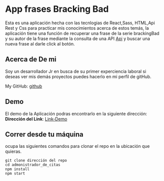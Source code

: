 # App frases Bracking Bad

Esta es una aplicación hecha con las tecnlogias de React,Sass, HTML,Api Rest y Css para practicar mis conocimientos acerca de estos temás, la aplicación tiene una función de recuperar una frase de la serie brackingBad y su autor de la frase mediante la consulta de una API [Api](https://breaking-bad-quotes.herokuapp.com/v1/quotes) y buscar una nueva frase al darle click al botón.

## Acerca de De mi

Soy un desarrollador Jr en busca de su primer experciencia laboral si deseas ver mis demás proyectos puedes hacerlo en mi perfil de gitHub.

My GitHub: [github](https://github.com/UrielBm)

## Demo

El demo de la Aplicación podras encontrarlo en la siguiente dirección:
**Dirección del Link**: [Link-Demo](https://frases-bracking-bad.vercel.app/)

## Correr desde tu máquina

ocupa las siguientes comandos para clonar el repo en la ubicación que quieras.

```
git clone dirección del repo
cd admonistrador_de_citas
npm install
npm start

```
